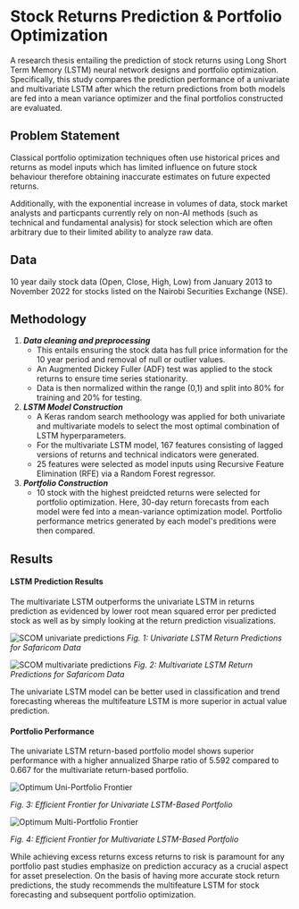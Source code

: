 # Stock Returns Prediction & Portfolio Optimization
A research thesis entailing the prediction of stock returns using Long Short Term Memory (LSTM) neural network designs and portfolio optimization. Specifically, this study compares the prediction performance of a univariate and multivariate LSTM after which the return predictions from both models are fed into a mean variance optimizer and the final portfolios constructed are evaluated.

## Problem Statement
Classical portfolio optimization techniques often use historical prices and returns as model inputs which has limited influence on future stock behaviour therefore obtaining inaccurate estimates on future expected returns. 

Additionally, with the exponential increase in volumes of data, stock market analysts and particpants currently rely on non-AI methods (such as technical and fundamental analysis) for stock selection which are often arbitrary due to their limited ability to analyze raw data.

## Data 
10 year daily stock data (Open, Close, High, Low) from January 2013 to November 2022 for stocks listed on the Nairobi Securities Exchange (NSE). 

## Methodology
1. **_Data cleaning and preprocessing_** 
    - This entails ensuring the stock data has full price information for the 10 year period and removal of null or outlier values. 
    - An Augmented Dickey Fuller (ADF) test was applied to the stock returns to ensure time series stationarity. 
    - Data is then normalized within the range (0,1) and split into 80% for training and 20% for testing.
2. _**LSTM Model Construction**_ 
    - A Keras random search methoology was applied for both univariate and multivariate models to select the most optimal combination of LSTM hyperparameters. 
    - For the multivariate LSTM model, 167 features consisting of lagged versions of returns and technical indicators were generated. 
    - 25 features were selected as model inputs using Recursive Feature Elimination (RFE) via a Random Forest regressor.
3. **_Portfolio Construction_** 
    - 10 stock with the highest preidcted returns were selected for portfolio optimization. Here, 30-day return forecasts from each model were fed into a mean-variance optimization model. Portfolio performance metrics generated by each model's preditions were then compared. 

## Results 
#### LSTM Prediction Results 
The multivariate LSTM outperforms the univariate LSTM in returns prediction as evidenced by lower root mean squared error per predicted stock as well as by simply looking at the return prediction visualizations.

![SCOM univariate predictions](https://github.com/Vicci13/Stock-Market-Prediction-Portfolio-Optimization/assets/108093560/f486e5d0-c42e-42f1-9e22-aa1ba4b87b0f)
_Fig. 1: Univariate LSTM Return Predictions for Safaricom Data_

![SCOM multivariate predictions](https://github.com/Vicci13/Stock-Market-Prediction-Portfolio-Optimization/assets/108093560/7370ba12-e529-47cd-adb7-1ed0e2a4e474)
_Fig. 2: Multivariate LSTM Return Predictions for Safaricom Data_

The univariate LSTM model can be better used in classification and trend forecasting whereas the multifeature LSTM is more superior in actual value prediction. 

#### Portfolio Performance 
The univariate LSTM return-based portfolio model shows superior performance with a higher annualized Sharpe ratio of 5.592 compared to 0.667 for the multivariate return-based portfolio. 

![Optimum Uni-Portfolio Frontier](https://github.com/Vicci13/Stock-Market-Prediction-Portfolio-Optimization/assets/108093560/a97a0363-fbe2-4b06-baa2-1d051428c304)

_Fig. 3: Efficient Frontier for Univariate LSTM-Based Portfolio_


![Optimum Multi-Portfolio Frontier](https://github.com/Vicci13/Stock-Market-Prediction-Portfolio-Optimization/assets/108093560/090e5f89-8793-45d5-aedf-1d2a034d85d6)

_Fig. 4: Efficient Frontier for Multivariate LSTM-Based Portfolio_

While achieving excess returns excess returns to risk is paramount for any portfolio past studies emphasize on prediction accuracy as a crucial aspect for asset preselection. On the basis of having more accurate stock return predictions, the study recommends the multifeature LSTM for stock forecasting and subsequent portfolio optimization. 
